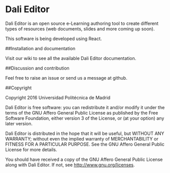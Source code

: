 # Dali Editor

Dali Editor is an open source e-Learning authoring tool to create different types of resources (web documents, slides and more coming up soon).

This software is being developed using React. 

##Installation and documentation

Visit our wiki to see all the available Dali Editor documentation.

##Discussion and contribution

Feel free to raise an issue or send us a message at github.

##Copyright

Copyright 2016 Universidad Politécnica de Madrid

Dali Editor is free software: you can redistribute it and/or modify it under the terms of the GNU Affero General Public License as published by the Free Software Foundation, either version 3 of the License, or (at your option) any later version.

Dali Editor is distributed in the hope that it will be useful, but WITHOUT ANY WARRANTY; without even the implied warranty of MERCHANTABILITY or FITNESS FOR A PARTICULAR PURPOSE. See the GNU Affero General Public License for more details.

You should have received a copy of the GNU Affero General Public License along with Dali Editor. If not, see http://www.gnu.org/licenses.
